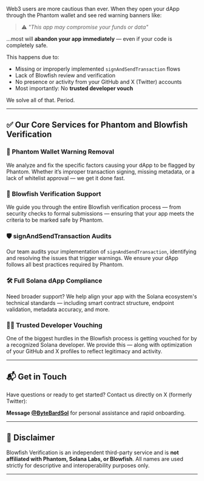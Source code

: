 Web3 users are more cautious than ever. When they open your dApp through the Phantom wallet and see red warning banners like:

> ⚠️ *"This app may compromise your funds or data"*

…most will **abandon your app immediately** — even if your code is completely safe.

This happens due to:

- Missing or improperly implemented `signAndSendTransaction` flows  
- Lack of Blowfish review and verification  
- No presence or activity from your GitHub and X (Twitter) accounts  
- Most importantly: No **trusted developer vouch**  

We solve all of that. Period.

---

## ✅ Our Core Services for Phantom and Blowfish Verification

### 🔐 Phantom Wallet Warning Removal  
We analyze and fix the specific factors causing your dApp to be flagged by Phantom. Whether it’s improper transaction signing, missing metadata, or a lack of whitelist approval — we get it done fast.

### 🧩 Blowfish Verification Support  
We guide you through the entire Blowfish verification process — from security checks to formal submissions — ensuring that your app meets the criteria to be marked safe by Phantom.

### 🛡️ signAndSendTransaction Audits  
Our team audits your implementation of `signAndSendTransaction`, identifying and resolving the issues that trigger warnings. We ensure your dApp follows all best practices required by Phantom.

### 🛠️ Full Solana dApp Compliance  
Need broader support? We help align your app with the Solana ecosystem's technical standards — including smart contract structure, endpoint validation, metadata accuracy, and more.

### 🧑‍💻 Trusted Developer Vouching  
One of the biggest hurdles in the Blowfish process is getting vouched for by a recognized Solana developer. We provide this — along with optimization of your GitHub and X profiles to reflect legitimacy and activity.

---

## 📬 Get in Touch

Have questions or ready to get started? Contact us directly on X (formerly Twitter):

**Message [@ByteBardSol](https://x.com/ByteBardSol)** for personal assistance and rapid onboarding.

---

## 🛑 Disclaimer

Blowfish Verification is an independent third-party service and is **not affiliated with Phantom, Solana Labs, or Blowfish**. All names are used strictly for descriptive and interoperability purposes only.

---
